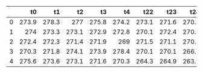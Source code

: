 |    |    t0 |    t1 |    t2 |    t3 |    t4 |   t22 |   t23 |   t24 |   sum_vol |
|---:|------:|------:|------:|------:|------:|------:|------:|------:|----------:|
|  0 | 273.9 | 278.3 | 277   | 275.8 | 274.2 | 273.1 | 271.6 | 270.3 |      4488 |
|  1 | 274   | 273.3 | 273.1 | 272.9 | 272.8 | 270.1 | 272.4 | 270.5 |      4529 |
|  2 | 272.4 | 272.3 | 271.4 | 271.9 | 269   | 271.5 | 271.1 | 270.3 |      4412 |
|  3 | 270.3 | 271.8 | 274.1 | 273.9 | 278.4 | 270.1 | 270.1 | 266.2 |      4482 |
|  4 | 275.6 | 273.6 | 273.1 | 271.6 | 270.3 | 264.3 | 264.9 | 263.9 |       974 |